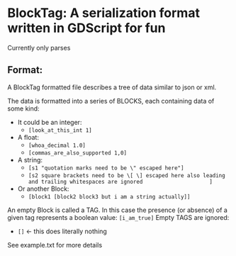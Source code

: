 # BlockTag: A serialization format written in GDScript for fun

Currently only parses

## Format:
  A BlockTag formatted file describes a tree of data similar to json or xml.
  
  The data is formatted into a series of BLOCKS, each containing data of some kind:
- It could be an integer:
  - `[look_at_this_int 1]`
- A float:
  - `[whoa_decimal 1.0]`
  - `[commas_are_also_supported 1,0]`
- A string:
  - `[s1 "quotation marks need to be \" escaped here"]`
  - `[s2 square brackets need to be \[ \] escaped here also leading and trailing whitespaces are ignored                     ]`
- Or another Block:
  - `[block1 [block2 block3 but i am a string actually]]`

An empty Block is called a TAG. In this case the presence (or absence) of a given tag represents a boolean value: `[i_am_true]`
Empty TAGS are ignored:

- `[]` <- this does literally nothing


See example.txt for more details
